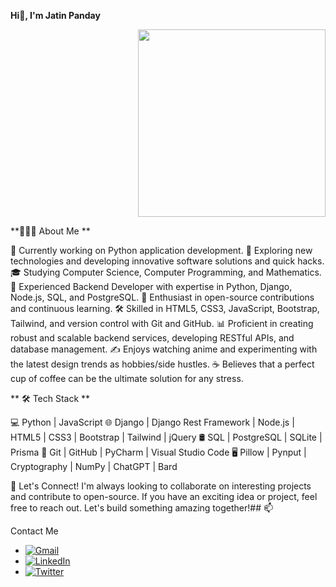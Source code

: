 
**Hi👋, I'm Jatin Panday**
<!--
**JATIN-PANDAY/JATIN-PANDAY** is a ✨ _special_ ✨ repository because its `README.md` (this file) appears on your GitHub profile.

Here are some ideas to get you started:

- 🔭 I’m currently working on ...
- 🌱 I’m currently learning ...
- 👯 I’m looking to collaborate on ...
- 🤔 I’m looking for help with ...
- 💬 Ask me about ...
- 📫 How to reach me: ...
- 😄 Pronouns: ...
- ⚡ Fun fact: ...
-->

<div align="right">
  <img src="https://paradox.ba/paradox/wp-content/uploads/2019/10/4paradox-animation-min.gif" width="300"/>
</div>

**👨🏻‍💻 About Me **

🔭 Currently working on Python application development. 🤔 Exploring new technologies and developing innovative software solutions and quick hacks. 🎓 Studying Computer Science, Computer Programming, and Mathematics. 💼 Experienced Backend Developer with expertise in Python, Django, Node.js, SQL, and PostgreSQL. 🌱 Enthusiast in open-source contributions and continuous learning. 🛠 Skilled in HTML5, CSS3, JavaScript, Bootstrap, Tailwind, and version control with Git and GitHub. 📊 Proficient in creating robust and scalable backend services, developing RESTful APIs, and database management. ✍️ Enjoys watching anime and experimenting with the latest design trends as hobbies/side hustles. ☕ Believes that a perfect cup of coffee can be the ultimate solution for any stress.


** 🛠 Tech Stack **

💻 Python | JavaScript 🌐 Django | Django Rest Framework | Node.js | HTML5 | CSS3 | Bootstrap | Tailwind | jQuery 🛢 SQL | PostgreSQL | SQLite | Prisma 🔧 Git | GitHub | PyCharm | Visual Studio Code 🖥 Pillow | Pynput | Cryptography | NumPy | ChatGPT | Bard

🌱 Let's Connect!
I'm always looking to collaborate on interesting projects and contribute to open-source. If you have an exciting idea or project, feel free to reach out. Let's build something amazing together!## 📫 

Contact Me

- [![Gmail](https://img.shields.io/badge/Gmail-FF5722?logo=gmail&logoColor=white)](jatinpanday136@gmail.com)
- [![LinkedIn](https://img.shields.io/badge/LinkedIn-0077B5?logo=linkedin&logoColor=white)](https://www.linkedin.com/in/jatin-panday/)
- [![Twitter](https://img.shields.io/badge/Twitter-1DA1F2?logo=twitter&logoColor=white)](https://twitter.com/JatinPanday05)



